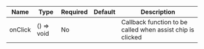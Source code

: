 | Name    | Type       | Required | Default | Description                                                |
|---------|------------|----------|---------|------------------------------------------------------------|
| onClick | () => void | No       |         | Callback function to be called when assist chip is clicked |